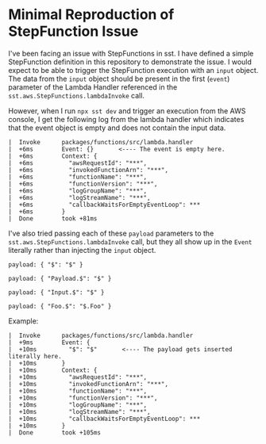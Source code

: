 # Minimal Reproduction of StepFunction Issue

I've been facing an issue with StepFunctions in sst. I have defined a simple StepFunction
definition in this repository to demonstrate the issue. I would expect to be able to trigger
the StepFunction execution with an `input` object. The data from the `input` object should
be present in the first (`event`) parameter of the Lambda Handler referenced in the
`sst.aws.StepFunctions.lambdaInvoke` call.

However, when I run `npx sst dev` and trigger an execution from the AWS console, I get the
following log from the lambda handler which indicates that the event object is empty and
does not contain the input data.

```
|  Invoke      packages/functions/src/lambda.handler
|  +6ms        Event: {}       <---- The event is empty here.
|  +6ms        Context: {
|  +6ms          "awsRequestId": "***",
|  +6ms          "invokedFunctionArn": "***",
|  +6ms          "functionName": "***",
|  +6ms          "functionVersion": "***",
|  +6ms          "logGroupName": "***",
|  +6ms          "logStreamName": "***",
|  +6ms          "callbackWaitsForEmptyEventLoop": ***
|  +6ms        }
|  Done        took +81ms
```

I've also tried passing each of these `payload` parameters to the
`sst.aws.StepFunctions.lambdaInvoke` call, but they all show up in the `Event` literally
rather than injecting the `input` object.

```
payload: { "$": "$" }
```

```
payload: { "Payload.$": "$" }
```

```
payload: { "Input.$": "$" }
```

```
payload: { "Foo.$": "$.Foo" }
```

Example:

```
|  Invoke      packages/functions/src/lambda.handler
|  +9ms        Event: {
|  +10ms         "$": "$"       <---- The payload gets inserted literally here.
|  +10ms       }
|  +10ms       Context: {
|  +10ms         "awsRequestId": "***",
|  +10ms         "invokedFunctionArn": "***",
|  +10ms         "functionName": "***",
|  +10ms         "functionVersion": "***",
|  +10ms         "logGroupName": "***",
|  +10ms         "logStreamName": "***",
|  +10ms         "callbackWaitsForEmptyEventLoop": ***
|  +10ms       }
|  Done        took +105ms
```